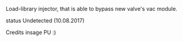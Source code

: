 Load-library injector, that is able to bypass new valve's vac module.

status
Undetected (10.08.2017)

Credits
insage
PU :)
